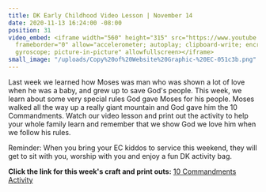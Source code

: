 ```yaml
---
title: DK Early Childhood Video Lesson | November 14
date: 2020-11-13 16:24:00 -08:00
position: 31
video_embed: <iframe width="560" height="315" src="https://www.youtube.com/embed/iXxH8lvdo4Q"
  frameborder="0" allow="accelerometer; autoplay; clipboard-write; encrypted-media;
  gyroscope; picture-in-picture" allowfullscreen></iframe>
small_image: "/uploads/Copy%20of%20Website%20Graphic-%20EC-051c3b.png"
---
```


Last week we learned how Moses was man who was shown a lot of love when he was a baby, and grew up to save God's people. This week, we learn about some very special rules God gave Moses for his people. Moses walked all the way up a really giant mountain and God gave him the 10 Commandments. Watch our video lesson and print out the activity to help your whole family learn and remember that we show God we love him when we follow his rules.

Reminder: When you bring your EC kiddos to service this weekend, they will get to sit with you, worship with you and enjoy a fun DK activity bag.

**Click the link for this week's craft and print outs:**
[10 Commandments Activity](https://drive.google.com/file/d/1uH-GGg1lo-r5fCvlQ6XcxgTco4X3eaAK/view?usp=sharing)